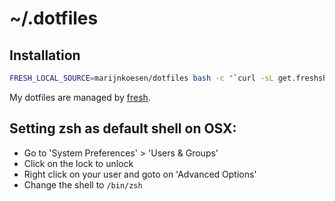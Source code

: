 # ~/.dotfiles

## Installation

``` sh
FRESH_LOCAL_SOURCE=marijnkoesen/dotfiles bash -c "`curl -sL get.freshshell.com`"
```

My dotfiles are managed by [fresh].

[fresh]: http://freshshell.com

## Setting zsh as default shell on OSX:

* Go to 'System Preferences' > 'Users & Groups'
* Click on the lock to unlock
* Right click on your user and goto on 'Advanced Options'
* Change the shell to `/bin/zsh`


